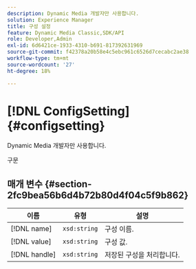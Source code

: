 ```yaml
---
description: Dynamic Media 개발자만 사용합니다.
solution: Experience Manager
title: 구성 설정
feature: Dynamic Media Classic,SDK/API
role: Developer,Admin
exl-id: 6d6421ce-1933-4310-b691-817392631969
source-git-commit: f42378a20b58e4c5ebc961c6526d7cecabc2ae38
workflow-type: tm+mt
source-wordcount: '27'
ht-degree: 18%

---
```


# [!DNL ConfigSetting]{#configsetting}

Dynamic Media 개발자만 사용합니다.

구문

## 매개 변수 {#section-2fc9bea56b6d4b72b80d4f04c5f9b862}

| 이름 | 유형 | 설명 |
|---|---|---|
| [!DNL name] | `xsd:string` | 구성 이름. |
| [!DNL value] | `xsd:string` | 구성 값. |
| [!DNL handle] | `xsd:string` | 저장된 구성을 처리합니다. |
